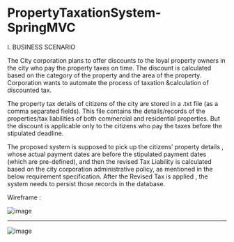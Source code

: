 # PropertyTaxationSystem-SpringMVC

I. BUSINESS SCENARIO

The City corporation plans to offer discounts to the loyal property owners in the city who pay the property taxes on time. The discount is calculated based on the category of the property and the area of the property. Corporation wants to automate the process of taxation &calculation of discounted tax.

The property tax details of citizens of the city are stored in a .txt file (as a comma separated fields). This file contains the details/records of the properties/tax liabilities of both commercial and residential properties. But the discount is applicable only to the citizens who pay the taxes before the stipulated deadline.

The proposed system is supposed to pick up the citizens’ property details , whose actual payment dates are before the stipulated payment dates (which are pre-defined), and then the revised Tax Liability is calculated based on the city corporation administrative policy, as mentioned in the below requirement specification. After the Revised Tax is applied , the system needs to persist those records in the database.


Wireframe :

![image](https://user-images.githubusercontent.com/72906035/219255649-a784cd2a-11b6-4b3a-8358-bcb98cb5d3b7.png)

--------------------------------------------------------------------------------------------------------

![image](https://user-images.githubusercontent.com/72906035/219255443-2ff6e3e5-a7b8-44b5-86cc-3aed361d6825.png)
